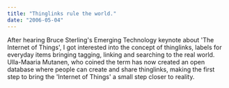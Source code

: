 ```yaml
---
title: "Thinglinks rule the world."
date: "2006-05-04"
---
```


After hearing Bruce Sterling's Emerging Technology keynote about 'The Internet of Things', I got interested into the concept of thinglinks, labels for everyday items bringing tagging, linking and searching to the real world. Ulla-Maaria Mutanen, who coined the term has now created an open database where people can create and share thinglinks, making the first step to bring the 'Internet of Things' a small step closer to reality.
